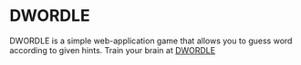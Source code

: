 # DWORDLE

DWORDLE is a simple web-application game that allows you to guess word according to given hints.
Train your brain at [DWORDLE](https://daveinfo.com/)

